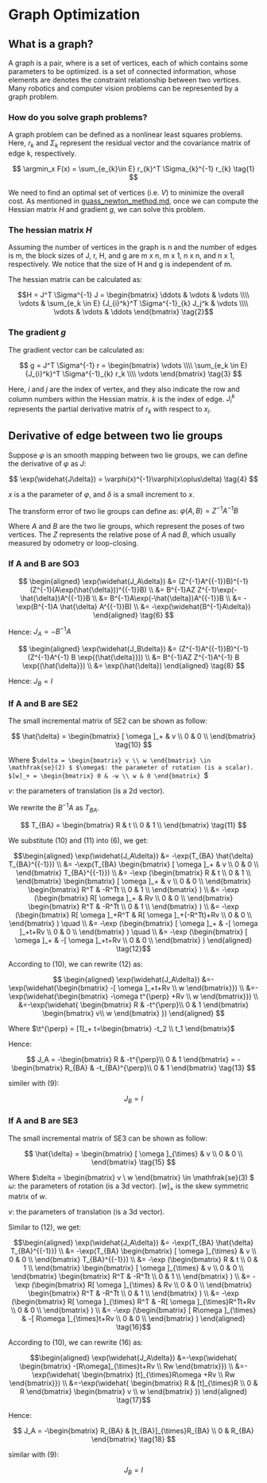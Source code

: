 # Graph Optimization

## What is a graph?
A graph is a pair, where is a set of vertices, each of which contains some parameters to be optimized. is a set of connected information, whose elements are denotes the constraint relationship between two vertices.  Many robotics and computer vision problems can be represented by a graph problem.

### How do you solve graph problems?
A graph problem can be defined as a nonlinear least squares problems. Here, $r_k$ and $\Sigma_k$ represent the residual vector and the covariance matrix of edge k, respectively.

$$
\argmin_x  F(x) = \sum_{e_{k}\in E} r_{k}^T \Sigma_{k}^{-1} r_{k} 
\tag{1}
$$



We need to find an optimal set of vertices (i.e. $V$) to minimize the overall cost. As mentioned in [guass_newton_method.md](./guass_newton_method.md), once we can compute the Hessian matrix $H$ and gradient $g$, we can solve this problem.

### The hessian matrix $H$
Assuming the number of vertices in the graph is n and the number of edges is m, the block sizes of J, r, H, and g are m x n, m x 1, n x n, and n x 1, respectively. We notice that the size of H and g is independent of m.

The hessian matrix can be calculated as:
```math
H = J^T \Sigma^{-1} J
= \begin{bmatrix}
\ddots & \vdots & \vdots \\\\ 
 \vdots & \sum_{e_k \in E} {J_{i}^k}^T \Sigma^{-1}_{k} J_j^k & \vdots \\\\ 
\vdots & \vdots & \ddots
\end{bmatrix}
 \tag{2}
```

### The gradient $g$

The gradient vector can be calculated as:

$$ 
g  =  J^T \Sigma^{-1} r = 
\begin{bmatrix}
\vdots \\\\
 \sum_{e_k \in E} {J_{i}^k}^T \Sigma^{-1}_{k} r_k  \\\\
\vdots 
\end{bmatrix}
\tag{3}
$$

Here, $i$ and $j$ are the index of vertex, and they also indicate the row and column numbers within the Hessian matrix. $k$ is the index of edge. $J_{i}^k$ represents the partial derivative matrix of $r_k$ with respect to $x_i$.

## Derivative of edge between two lie groups
Suppose $\varphi$ is an smooth mapping between two lie groups,
we can define the derivative of $\varphi$ as $J$:

$$
    \exp(\widehat{J\delta}) = \varphi(x)^{-1}\varphi(x\oplus\delta)
    \tag{4}
$$

$x$ is a the parameter of $\varphi$, and $\delta$ is a small increment to $x$.

The transform error of two lie groups can define as:
$`
\varphi(A,B) = Z^{-1}A^{{-1}}B \tag{5}
`$

Where $A$ and $B$ are the two lie groups, which represent the poses of two vertices. The $Z$ represents the relative pose of $A$ nad $B$, which usually measured by odometry or loop-closing.

### If A and B are SO3

$$
\begin{aligned}
    \exp(\widehat{J_A\delta}) 
    &= (Z^{-1}A^{{-1}}B)^{-1}(Z^{-1}(A\exp(\hat{\delta}))^{{-1}}B) \\
    &= B^{-1}AZ Z^{-1}\exp(-\hat{\delta})A^{{-1}}B \\
    &= B^{-1}A\exp(-\hat{\delta})A^{{-1}}B \\
    &= -\exp(B^{-1}A \hat{\delta} A^{{-1}}B) \\
    &= -\exp(\widehat{B^{-1}A\delta})
\end{aligned}
\tag{6}
$$

Hence:
$`
   J_A = -B^{-1}A \tag{7}
`$


$$
\begin{aligned}
    \exp(\widehat{J_B\delta}) 
    &= (Z^{-1}A^{{-1}}B)^{-1}(Z^{-1}A^{-1} B \exp{(\hat{\delta}})) \\
    &= B^{-1}AZ Z^{-1}A^{-1} B \exp{(\hat{\delta}}) \\
    &= \exp(\hat{\delta}) 
\end{aligned}
\tag{8}
$$

Hence:
$`
   J_B = I \tag{9}
`$

### If A and B are SE2

The small incremental matrix of SE2 can be shown as follow: 

$$
  \hat{\delta} = 
  \begin{bmatrix}
[ \omega ]_+ & v \\
0 & 0 \\
\end{bmatrix}
\tag{10}
$$


Where $`\delta = \begin{bmatrix} v \\ w \end{bmatrix} \in \mathfrak{se}(2) $
$\omega$: the parameter of rotation (is a scalar). $[w]_+ = \begin{bmatrix} 0 & -w \\ w & 0 \end{bmatrix} `$

$v$: the parameters of translation (is a 2d vector).


We rewrite the $B^{-1}A$ as $T_{BA}$.

$$
    T_{BA} =       
    \begin{bmatrix}
         R & t \\
        0 & 1 \\
    \end{bmatrix}
    \tag{11}
$$

We substitute (10) and (11) into (6), we get:

```math
\begin{aligned}
    \exp(\widehat{J_A\delta}) 
    &= -\exp(T_{BA} \hat{\delta} T_{BA}^{{-1}}) \\
    &= -\exp(T_{BA} 
          \begin{bmatrix}
            [ \omega ]_+ & v \\
            0 & 0 \\
            \end{bmatrix}
        T_{BA}^{{-1}}) \\
    &= -\exp
        (\begin{bmatrix}
             R & t \\
            0 & 1 \\
        \end{bmatrix}
          \begin{bmatrix}
            [ \omega ]_+ & v \\
            0 & 0 \\
            \end{bmatrix}
        \begin{bmatrix}
             R^T & -R^Tt \\
            0 & 1 \\
        \end{bmatrix}
        ) \\
    &= -\exp
        (\begin{bmatrix}
             R[ \omega ]_+ & Rv \\
            0 & 0 \\
        \end{bmatrix}
        \begin{bmatrix}
             R^T & -R^Tt \\
            0 & 1 \\
        \end{bmatrix}
        ) \\
     &= -\exp
        (\begin{bmatrix}
             R[ \omega ]_+R^T & R[ \omega ]_+(-R^Tt)+Rv \\
            0 & 0 \\
        \end{bmatrix}
        ) \quad \\
     &= -\exp
        (\begin{bmatrix}
             [ \omega ]_+ & -[ \omega ]_+t+Rv \\
            0 & 0 \\
        \end{bmatrix}
        ) \quad \\
     &= -\exp
        (\begin{bmatrix}
             [ \omega ]_+ & -[ \omega ]_+t+Rv \\
            0 & 0 \\
        \end{bmatrix}
)
\end{aligned} 
\tag{12}
```

According to (10), we can rewrite (12) as:

$$
\begin{aligned}
\exp(\widehat{J_A\delta}) 
&=-\exp(\widehat{\begin{bmatrix}  -[ \omega ]_+t+Rv \\ w 
    \end{bmatrix}}) \\
&=-\exp(\widehat{\begin{bmatrix}  -\omega t^{\perp} +Rv \\ w 
    \end{bmatrix}}) \\
&=-\exp(\widehat{
    \begin{bmatrix}  R & -t^{\perp}\\ 0 & 1 \end{bmatrix}
    \begin{bmatrix}  v\\ w \end{bmatrix}
    })
\end{aligned} 
$$

Where $`\t^{\perp} = [1]_+  t=\begin{bmatrix} -t_2 \\ t_1 \end{bmatrix}`$ 

Hence: 

$$
   J_A = -\begin{bmatrix}  R & -t^{\perp}\\ 0 & 1 \end{bmatrix}
   =  -\begin{bmatrix}  R_{BA} & -t_{BA}^{\perp}\\ 0 & 1 \end{bmatrix} \tag{13}
$$

similer with (9):

$$
J_B = I \tag{14}
$$



### If A and B are SE3

The small incremental matrix of SE3 can be shown as follow: 

$$
  \hat{\delta} = 
  \begin{bmatrix}
[ \omega ]_{\times} & v \\
0 & 0 \\
\end{bmatrix}
\tag{15}
$$


Where $\delta = \begin{bmatrix} v \\ w \end{bmatrix} \in \mathfrak{se}(3) $
$\omega$: the parameters of rotation (is a 3d vector). $[w]_{\times}$ is the skew symmetric matrix of $w$. 

$v$: the parameters of translation (is a 3d vector).

Similar to (12), we get:

```math
\begin{aligned}
    \exp(\widehat{J_A\delta}) 
    &= -\exp(T_{BA} \hat{\delta} T_{BA}^{{-1}}) \\
    &= -\exp(T_{BA} 
          \begin{bmatrix}
            [ \omega ]_{\times} & v \\
            0 & 0 \\
            \end{bmatrix}
        T_{BA}^{{-1}}) \\
    &= -\exp
        (\begin{bmatrix}
             R & t \\
            0 & 1 \\
        \end{bmatrix}
          \begin{bmatrix}
            [ \omega ]_{\times} & v \\
            0 & 0 \\
            \end{bmatrix}
        \begin{bmatrix}
             R^T & -R^Tt \\
            0 & 1 \\
        \end{bmatrix}
        ) \\
    &= -\exp
        (\begin{bmatrix}
             R[ \omega ]_{\times} & Rv \\
            0 & 0 \\
        \end{bmatrix}
        \begin{bmatrix}
             R^T & -R^Tt \\
            0 & 1 \\
        \end{bmatrix}
        ) \\
     &= -\exp
        (\begin{bmatrix}
             R[ \omega ]_{\times} R^T & -R[ \omega ]_{\times}R^Tt+Rv \\
            0 & 0 \\
        \end{bmatrix}
        ) \\
     &= -\exp
        (\begin{bmatrix}
             [ R\omega ]_{\times} & -[ R\omega ]_{\times}t+Rv \\
            0 & 0 \\
        \end{bmatrix}
        ) 
\end{aligned}
\tag{16}
```

According to (10), we can rewrite (16) as:

```math
\begin{aligned}
\exp(\widehat{J_A\delta}) 
&=-\exp(\widehat{
    \begin{bmatrix}
          -[R\omega]_{\times}t+Rv \\
           Rw 
    \end{bmatrix}}) \\
&=-\exp(\widehat{
    \begin{bmatrix} 
         [t]_{\times}R\omega  +Rv \\
          Rw 
    \end{bmatrix}}) \\
&=-\exp(\widehat{
    \begin{bmatrix}  
        R & [t]_{\times}R \\
        0 & R 
    \end{bmatrix}
    \begin{bmatrix} 
        v \\
        w
    \end{bmatrix}
    })
\end{aligned}
\tag{17}
```

Hence: 

```math
   J_A = -\begin{bmatrix}  
        R_{BA} & [t_{BA}]_{\times}R_{BA}  \\
        0 & R_{BA} 
    \end{bmatrix} \tag{18} 
```

similar with (9):

```math
J_B = I \tag{19}
```
